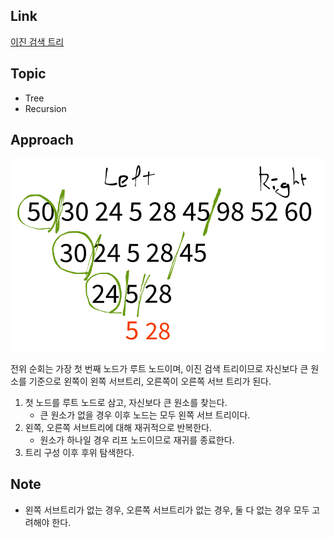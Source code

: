 ## Link
[이진 검색 트리](https://www.acmicpc.net/problem/5639)

## Topic
- Tree
- Recursion

## Approach
![approach](./approach.png)  

전위 순회는 가장 첫 번째 노드가 루트 노드이며, 이진 검색 트리이므로 자신보다 큰 원소를 기준으로 왼쪽이 왼쪽 서브트리, 오른쪽이 오른쪽 서브 트리가 된다.

1. 첫 노드를 루트 노드로 삼고, 자신보다 큰 원소를 찾는다.
    - 큰 원소가 없을 경우 이후 노드는 모두 왼쪽 서브 트리이다.
2. 왼쪽, 오른쪽 서브트리에 대해 재귀적으로 반복한다.
    - 원소가 하나일 경우 리프 노드이므로 재귀를 종료한다.
3. 트리 구성 이후 후위 탐색한다.
   
## Note
- 왼쪽 서브트리가 없는 경우, 오른쪽 서브트리가 없는 경우, 둘 다 없는 경우 모두 고려해야 한다.